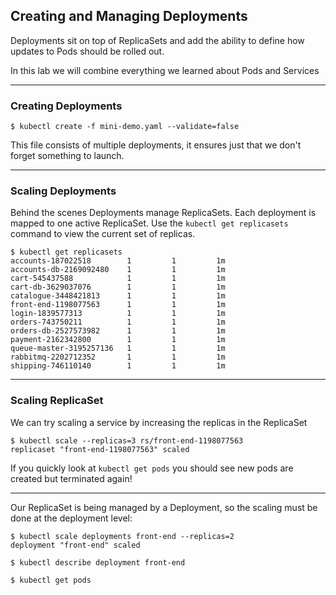 ## Creating and Managing Deployments

Deployments sit on top of ReplicaSets and add the ability to define how updates to Pods should be rolled out.

In this lab we will combine everything we learned about Pods and Services

----

### Creating Deployments

```
$ kubectl create -f mini-demo.yaml --validate=false
```

This file consists of multiple deployments, it ensures just that we don't forget something to launch.

----

### Scaling Deployments

Behind the scenes Deployments manage ReplicaSets. Each deployment is mapped to one active ReplicaSet. Use the `kubectl get replicasets` command to view the current set of replicas.

```
$ kubectl get replicasets
accounts-187022518        1         1         1m
accounts-db-2169092480    1         1         1m
cart-545437588            1         1         1m
cart-db-3629037076        1         1         1m
catalogue-3448421813      1         1         1m
front-end-1198077563      1         1         1m
login-1839577313          1         1         1m
orders-743750211          1         1         1m
orders-db-2527573982      1         1         1m
payment-2162342800        1         1         1m
queue-master-3195257136   1         1         1m
rabbitmq-2202712352       1         1         1m
shipping-746110140        1         1         1m

```

----

### Scaling ReplicaSet


We can try scaling a service by increasing the replicas in the ReplicaSet
```
$ kubectl scale --replicas=3 rs/front-end-1198077563
replicaset "front-end-1198077563" scaled
```
If you quickly look at `kubectl get pods` you should see new pods are created
but terminated again!

----

Our ReplicaSet is being managed by a Deployment, so the scaling must be done at
the deployment level:
```
$ kubectl scale deployments front-end --replicas=2
deployment "front-end" scaled
```
```
$ kubectl describe deployment front-end
```
```
$ kubectl get pods
```
